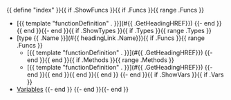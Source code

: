 {{ define "index" }}{{ if .ShowFuncs }}{{ if .Funcs }}{{ range .Funcs }}
- [{{ template "functionDefinition" . }}](#{{ .GetHeadingHREF}})
{{- end }}
{{ end }}{{- end }}{{ if .ShowTypes }}{{ if .Types }}{{ range .Types }}
- [type {{ .Name }}](#{{ headingLink .Name}}){{ if .Funcs }}{{ range .Funcs }}
  - [{{ template "functionDefinition" . }}](#{{ .GetHeadingHREF}})
{{- end }}{{ end }}{{ if .Methods }}{{ range .Methods }}
  - [{{ template "functionDefinition" . }}](#{{ .GetHeadingHREF}})
{{- end }}{{ end }}{{ end }}{{ end }}
{{- end }}{{ if .ShowVars }}{{ if .Vars }}
- [Variables](#variables)
{{- end }}
{{- end }}{{- end }}